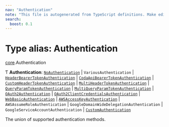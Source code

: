 ```yaml
---
nav: "Authentication"
note: "This file is autogenerated from TypeScript definitions. Make edits to the comments in the TypeScript file and then run `make docs` to regenerate this file."
search:
  boost: 0.1
---
```

# Type alias: Authentication

[core](../modules/core.md).Authentication

Ƭ **Authentication**: [`NoAuthentication`](../interfaces/core.NoAuthentication.md) \| `VariousAuthentication` \| [`HeaderBearerTokenAuthentication`](../interfaces/core.HeaderBearerTokenAuthentication.md) \| [`CodaApiBearerTokenAuthentication`](../interfaces/core.CodaApiBearerTokenAuthentication.md) \| [`CustomHeaderTokenAuthentication`](../interfaces/core.CustomHeaderTokenAuthentication.md) \| [`MultiHeaderTokenAuthentication`](../interfaces/core.MultiHeaderTokenAuthentication.md) \| [`QueryParamTokenAuthentication`](../interfaces/core.QueryParamTokenAuthentication.md) \| [`MultiQueryParamTokenAuthentication`](../interfaces/core.MultiQueryParamTokenAuthentication.md) \| [`OAuth2Authentication`](../interfaces/core.OAuth2Authentication.md) \| [`OAuth2ClientCredentialsAuthentication`](../interfaces/core.OAuth2ClientCredentialsAuthentication.md) \| [`WebBasicAuthentication`](../interfaces/core.WebBasicAuthentication.md) \| [`AWSAccessKeyAuthentication`](../interfaces/core.AWSAccessKeyAuthentication.md) \| `AWSAssumeRoleAuthentication` \| `GoogleDomainWideDelegationAuthentication` \| `GoogleServiceAccountAuthentication` \| [`CustomAuthentication`](../interfaces/core.CustomAuthentication.md)

The union of supported authentication methods.
